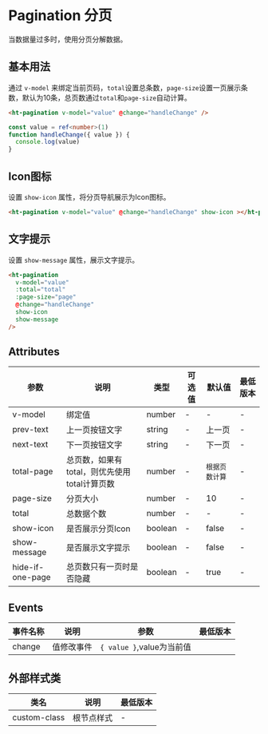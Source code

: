 #  Pagination 分页

当数据量过多时，使用分页分解数据。

## 基本用法

通过 `v-model` 来绑定当前页码，`total`设置总条数，`page-size`设置一页展示条数，默认为10条，总页数通过`total`和`page-size`自动计算。

```html
<ht-pagination v-model="value" @change="handleChange" />
```

```typescript
const value = ref<number>(1)
function handleChange({ value }) {
  console.log(value)
}
```

## Icon图标

设置 `show-icon` 属性，将分页导航展示为Icon图标。

```html
<ht-pagination v-model="value" @change="handleChange" show-icon ></ht-pagination>
```

## 文字提示

设置 `show-message` 属性，展示文字提示。

```html
<ht-pagination 
  v-model="value" 
  :total="total" 
  :page-size="page" 
  @change="handleChange" 
  show-icon 
  show-message
/>
```

## Attributes

| 参数 | 说明 | 类型 | 可选值 | 默认值 | 最低版本 |
|-----|------|-----|-------|-------|--------|
| v-model | 绑定值 | number | - | - | - |
| prev-text | 上一页按钮文字 |  string | - | 上一页 | - |
| next-text | 下一页按钮文字 |  string | - | 下一页 | - |
| total-page | 总页数，如果有total，则优先使用total计算页数 |  number | - | `根据页数计算` | - |
| page-size | 分页大小 |  number | - | 10 | - |
| total | 总数据个数 |  number | - | - | - |
| show-icon | 是否展示分页Icon |  boolean | - | false | - |
| show-message | 是否展示文字提示 |  boolean | - | false | - |
| hide-if-one-page | 总页数只有一页时是否隐藏 |  boolean | - | true | - |

## Events

| 事件名称 | 说明 | 参数 | 最低版本 |
|---------|-----|------|--------|
| change | 值修改事件 | `{ value }`,value为当前值 |

## 外部样式类

| 类名 | 说明 | 最低版本 |
|-----|------|--------|
| custom-class | 根节点样式 | - |
